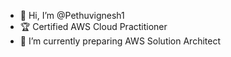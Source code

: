 - 👋 Hi, I’m @Pethuvignesh1
- 🏆 Certified AWS Cloud Practitioner 
- 🌱 I’m currently preparing AWS Solution Architect

<!---
Pethuvignesh1/Pethuvignesh1 is a ✨ special ✨ repository because its `README.md` (this file) appears on your GitHub profile.
You can click the Preview link to take a look at your changes.
--->
